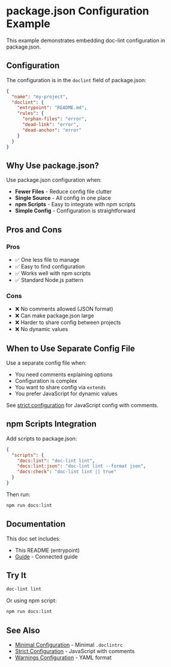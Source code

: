 # package.json Configuration Example

This example demonstrates embedding doc-lint configuration in package.json.

## Configuration

The configuration is in the `doclint` field of package.json:

```json
{
  "name": "my-project",
  "doclint": {
    "entrypoint": "README.md",
    "rules": {
      "orphan-files": "error",
      "dead-link": "error",
      "dead-anchor": "error"
    }
  }
}
```

## Why Use package.json?

Use package.json configuration when:
- **Fewer Files** - Reduce config file clutter
- **Single Source** - All config in one place
- **npm Scripts** - Easy to integrate with npm scripts
- **Simple Config** - Configuration is straightforward

## Pros and Cons

### Pros
- ✅ One less file to manage
- ✅ Easy to find configuration
- ✅ Works well with npm scripts
- ✅ Standard Node.js pattern

### Cons
- ❌ No comments allowed (JSON format)
- ❌ Can make package.json large
- ❌ Harder to share config between projects
- ❌ No dynamic values

## When to Use Separate Config File

Use a separate config file when:
- You need comments explaining options
- Configuration is complex
- You want to share config via `extends`
- You prefer JavaScript for dynamic values

See [strict configuration](../strict/README.md) for JavaScript config with comments.

## npm Scripts Integration

Add scripts to package.json:

```json
{
  "scripts": {
    "docs:lint": "doc-lint lint",
    "docs:lint:json": "doc-lint lint --format json",
    "docs:check": "doc-lint lint || true"
  }
}
```

Then run:
```bash
npm run docs:lint
```

## Documentation

This doc set includes:
- This README (entrypoint)
- [Guide](./guide.md) - Connected guide

## Try It

```bash
doc-lint lint
```

Or using npm script:
```bash
npm run docs:lint
```

## See Also

- [Minimal Configuration](../minimal/README.md) - Minimal `.doclintrc`
- [Strict Configuration](../strict/README.md) - JavaScript with comments
- [Warnings Configuration](../warnings/README.md) - YAML format
